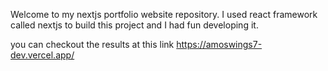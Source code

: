 Welcome to my nextjs portfolio website repository. I used react framework called nextjs to build this project and I had fun developing it.

you can checkout the results at this link https://amoswings7-dev.vercel.app/
